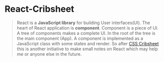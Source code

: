 # React-Cribsheet

> React is a **JavaScript library** for building User interfaces(UI). The heart of React application is **component**. Component is a piece of UI. A tree of components makes a complete UI. In the root of the tree is the main component (App). A component is implemented as a JavaScript class with some states and render. So after [CSS Cribsheet](https://github.com/sayeemabdullah/CSS-Cribsheet) this is another initiative to make small notes on React which may help me or anyone else in the future. 


